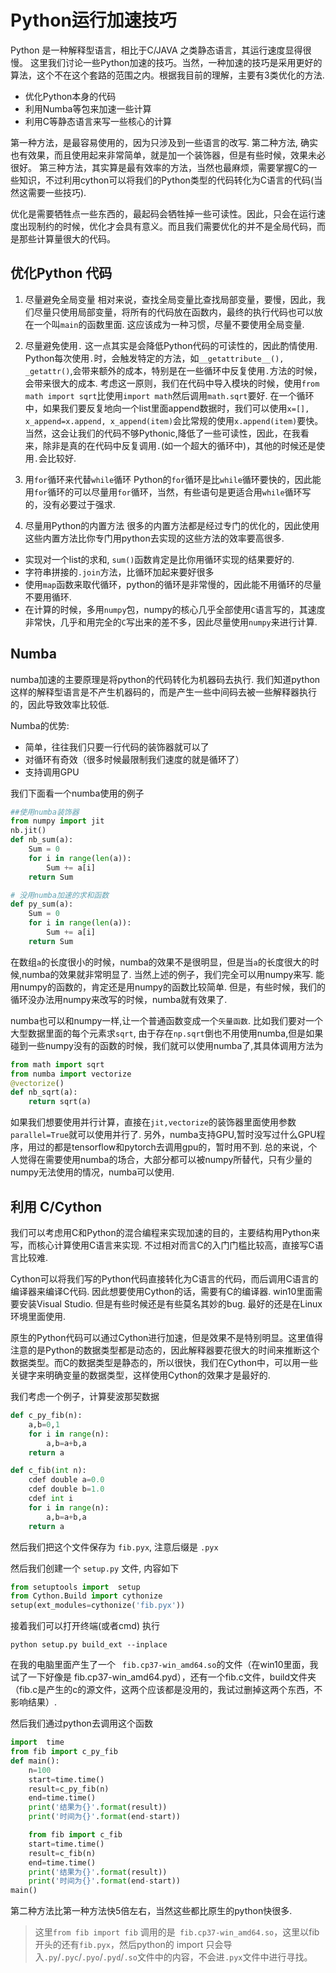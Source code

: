 # Python运行加速技巧

Python 是一种解释型语言，相比于C/JAVA 之类静态语言，其运行速度显得很慢。 这里我们讨论一些Python加速的技巧。当然，一种加速的技巧是采用更好的算法，这个不在这个套路的范围之内。根据我目前的理解，主要有3类优化的方法.
* 优化Python本身的代码
* 利用Numba等包来加速一些计算
* 利用C等静态语言来写一些核心的计算

第一种方法，是最容易使用的，因为只涉及到一些语言的改写. 第二种方法, 确实也有效果，而且使用起来非常简单，就是加一个装饰器，但是有些时候，效果未必很好。 第三种方法，其实算是最有效率的方法，当然也最麻烦，需要掌握C的一些知识，不过利用cython可以将我们的Python类型的代码转化为C语言的代码(当然这需要一些技巧).


优化是需要牺牲点一些东西的，最起码会牺牲掉一些可读性。因此，只会在运行速度出现制约的时候，优化才会具有意义。而且我们需要优化的并不是全局代码，而是那些计算量很大的代码。

## 优化Python 代码
1. 尽量避免全局变量
相对来说，查找全局变量比查找局部变量，要慢，因此，我们尽量只使用局部变量，将所有的代码放在函数内，最终的执行代码也可以放在一个叫`main`的函数里面.
这应该成为一种习惯，尽量不要使用全局变量.

2. 尽量避免使用`.`
这一点其实是会降低Python代码的可读性的，因此酌情使用. Python每次使用`.`时，会触发特定的方法，如`__getattribute__(), _getattr()`,会带来额外的成本，特别是在一些循环中反复使用`.`方法的时候，会带来很大的成本.
考虑这一原则，我们在代码中导入模块的时候，使用`from math import sqrt`比使用`import math`然后调用`math.sqrt`要好. 在一个循环中，如果我们要反复地向一个list里面append数据时，我们可以使用`x=[], x_append=x.append, x_append(item)`会比常规的使用`x.append(item)`要快。
当然，这会让我们的代码不够Pythonic,降低了一些可读性，因此，在我看来，除非是真的在代码中反复调用`.`(如一个超大的循环中)，其他的时候还是使用`.`会比较好.

3. 用`for`循环来代替`while`循环
Python的`for`循环是比`while`循环要快的，因此能用`for`循环的可以尽量用`for`循环，当然，有些语句是更适合用`while`循环写的，没有必要过于强求.

4. 尽量用Python的内置方法
很多的内置方法都是经过专门的优化的，因此使用这些内置方法比你专门用python去实现的这些方法的效率要高很多.
* 实现对一个list的求和, `sum()`函数肯定是比你用循环实现的结果要好的. 
* 字符串拼接的`.join`方法，比循环加起来要好很多
* 使用`map`函数来取代循环，python的循环是非常慢的，因此能不用循环的尽量不要用循环.
* 在计算的时候，多用`numpy`包，numpy的核心几乎全部使用`C`语言写的，其速度非常快，几乎和用完全的`C`写出来的差不多，因此尽量使用`numpy`来进行计算.

## Numba
numba加速的主要原理是将python的代码转化为机器码去执行. 我们知道python这样的解释型语言是不产生机器码的，而是产生一些中间码去被一些解释器执行的，因此导致效率比较低. 

Numba的优势:
* 简单，往往我们只要一行代码的装饰器就可以了
* 对循环有奇效（很多时候最限制我们速度的就是循环了）
* 支持调用GPU

我们下面看一个numba使用的例子
```python
##使用numba装饰器
from numpy import jit
nb.jit()
def nb_sum(a):
    Sum = 0
    for i in range(len(a)):
        Sum += a[i]
    return Sum

# 没用numba加速的求和函数
def py_sum(a):
    Sum = 0
    for i in range(len(a)):
        Sum += a[i]
    return Sum
```
在数组`a`的长度很小的时候，numba的效果不是很明显，但是当`a`的长度很大的时候,numba的效果就非常明显了. 当然上述的例子，我们完全可以用numpy来写. 能用numpy的函数的，肯定还是用numpy的函数比较简单. 但是，有些时候，我们的循环没办法用numpy来改写的时候，numba就有效果了.

numba也可以和numpy一样,让一个普通函数变成一个`矢量函数`. 比如我们要对一个大型数据里面的每个元素求`sqrt`, 由于存在`np.sqrt`倒也不用使用numba,但是如果碰到一些numpy没有的函数的时候，我们就可以使用numba了,其具体调用方法为
```python
from math import sqrt
from numba import vectorize
@vectorize()
def nb_sqrt(a):
    return sqrt(a)
```
如果我们想要使用并行计算，直接在`jit,vectorize`的装饰器里面使用参数`parallel=True`就可以使用并行了. 另外，numba支持GPU,暂时没写过什么GPU程序，用过的都是tensorflow和pytorch去调用gpu的，暂时用不到.
总的来说，个人觉得在需要使用numba的场合，大部分都可以被numpy所替代，只有少量的numpy无法使用的情况，numba可以使用.

## 利用 C/Cython
我们可以考虑用C和Python的混合编程来实现加速的目的，主要结构用Python来写，而核心计算使用C语言来实现. 不过相对而言C的入门门槛比较高，直接写C语言比较难.

Cython可以将我们写的Python代码直接转化为C语言的代码，而后调用C语言的编译器来编译C代码. 因此想要使用Cython的话，需要有C的编译器. win10里面需要安装Visual Studio. 但是有些时候还是有些莫名其妙的bug. 最好的还是在Linux环境里面使用.

原生的Python代码可以通过Cython进行加速，但是效果不是特别明显。这里值得注意的是Python的数据类型都是动态的，因此解释器要花很大的时间来推断这个数据类型。而C的数据类型是静态的，所以很快，我们在Cython中，可以用一些关键字来明确变量的数据类型，这样使用Cython的效果才是最好的.

我们考虑一个例子，计算斐波那契数据

```python
def c_py_fib(n):
    a,b=0,1
    for i in range(n):
        a,b=a+b,a
    return a

def c_fib(int n):
    cdef double a=0.0
    cdef double b=1.0
    cdef int i
    for i in range(n):
        a,b=a+b,a
    return a
```


然后我们把这个文件保存为 `fib.pyx`, 注意后缀是 `.pyx`

然后我们创建一个 `setup.py` 文件, 内容如下

```python
from setuptools import  setup
from Cython.Build import cythonize
setup(ext_modules=cythonize('fib.pyx'))
```

接着我们可以打开终端(或者cmd) 执行

```
python setup.py build_ext --inplace
```

在我的电脑里面产生了一个 ` fib.cp37-win_amd64.so`的文件（在win10里面，我试了一下好像是 fib.cp37-win_amd64.pyd），还有一个fib.c文件，build文件夹（fib.c是产生的c的源文件，这两个应该都是没用的，我试过删掉这两个东西，不影响结果）.

然后我们通过python去调用这个函数

```python
import  time
from fib import c_py_fib
def main():
    n=100
    start=time.time()
    result=c_py_fib(n)
    end=time.time()
    print('结果为{}'.format(result))
    print('时间为{}'.format(end-start))

    from fib import c_fib
    start=time.time()
    result=c_fib(n)
    end=time.time()
    print('结果为{}'.format(result))
    print('时间为{}'.format(end-start))
main()
```
第二种方法比第一种方法快5倍左右，当然这些都比原生的python快很多.

> 这里`from fib import fib` 调用的是` fib.cp37-win_amd64.so`，这里以fib开头的还有`fib.pyx`，然后python的 import 只会导入`.py`/`.pyc`/`.pyo`/`.pyd`/`.so`文件中的内容，不会进`.pyx`文件中进行寻找。





